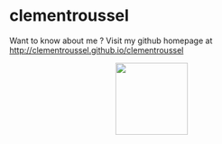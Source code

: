 # clementroussel

Want to know about me ? Visit my github homepage at http://clementroussel.github.io/clementroussel

<div id="header" align="center">
  <img src="./icons/hello/png" width="128"/>
</div>